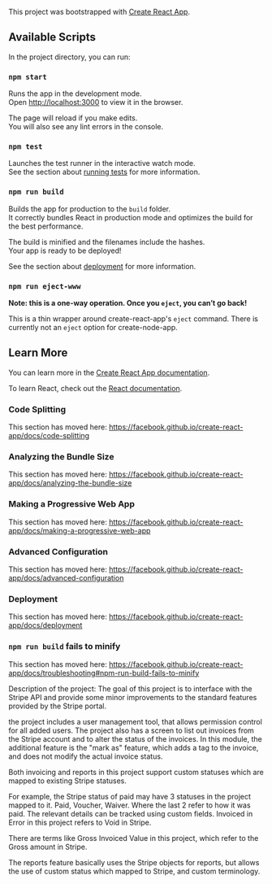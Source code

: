This project was bootstrapped with [Create React App](https://github.com/facebook/create-react-app).

## Available Scripts

In the project directory, you can run:

### `npm start`

Runs the app in the development mode.<br>
Open [http://localhost:3000](http://localhost:3000) to view it in the browser.

The page will reload if you make edits.<br>
You will also see any lint errors in the console.

### `npm test`

Launches the test runner in the interactive watch mode.<br>
See the section about [running tests](https://facebook.github.io/create-react-app/docs/running-tests) for more information.

### `npm run build`

Builds the app for production to the `build` folder.<br>
It correctly bundles React in production mode and optimizes the build for the best performance.

The build is minified and the filenames include the hashes.<br>
Your app is ready to be deployed!

See the section about [deployment](https://facebook.github.io/create-react-app/docs/deployment) for more information.

### `npm run eject-www`

**Note: this is a one-way operation. Once you `eject`, you can’t go back!**

This is a thin wrapper around create-react-app's `eject` command. There is currently not an `eject` option for create-node-app.

## Learn More

You can learn more in the [Create React App documentation](https://facebook.github.io/create-react-app/docs/getting-started).

To learn React, check out the [React documentation](https://reactjs.org/).

### Code Splitting

This section has moved here: https://facebook.github.io/create-react-app/docs/code-splitting

### Analyzing the Bundle Size

This section has moved here: https://facebook.github.io/create-react-app/docs/analyzing-the-bundle-size

### Making a Progressive Web App

This section has moved here: https://facebook.github.io/create-react-app/docs/making-a-progressive-web-app

### Advanced Configuration

This section has moved here: https://facebook.github.io/create-react-app/docs/advanced-configuration

### Deployment

This section has moved here: https://facebook.github.io/create-react-app/docs/deployment

### `npm run build` fails to minify

This section has moved here: https://facebook.github.io/create-react-app/docs/troubleshooting#npm-run-build-fails-to-minify


Description of the project:
The goal of this project is to interface with the Stripe API and provide some minor improvements to the standard features provided by the Stripe portal.

the project includes a user management tool, that allows permission control for all added users.
The project also has a screen to list out invoices from the Stripe account and to alter the status of the invoices. In this module, the additional feature is the "mark as" feature, which adds a tag to the invoice, and does not modify the actual invoice status.

Both invoicing and reports in this project support custom statuses which are mapped to existing Stripe statuses. 

For example, the Stripe status of paid may have 3 statuses in the project mapped to it. Paid, Voucher, Waiver. Where the last 2 refer to how it was paid. The relevant details can be tracked using custom fields. Invoiced in Error in this project refers to Void in Stripe.

There are terms like Gross Invoiced Value in this project, which refer to the Gross amount in Stripe.

The reports feature basically uses the Stripe objects for reports, but allows the use of custom status which mapped to Stripe, and custom terminology.
